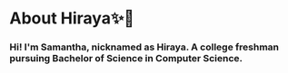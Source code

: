 # About Hiraya✨💚

### Hi! I'm Samantha, nicknamed as Hiraya. A college freshman pursuing Bachelor of Science in Computer Science. 

